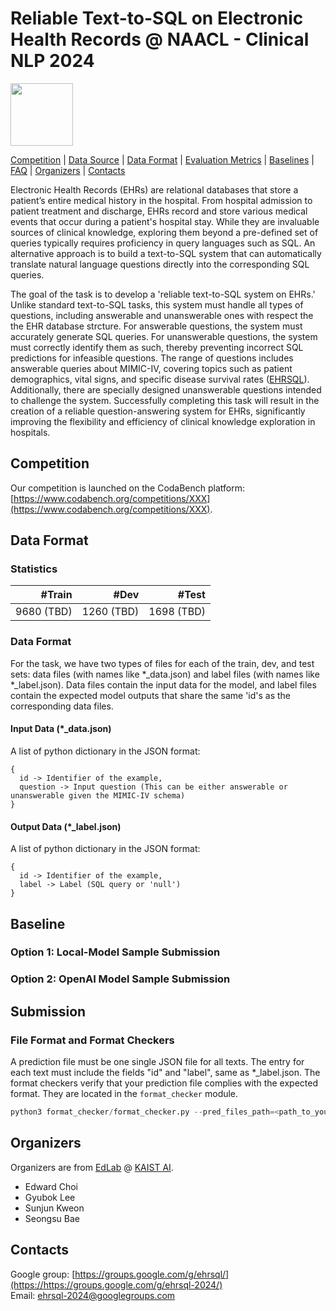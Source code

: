 # Reliable Text-to-SQL on Electronic Health Records @ NAACL - Clinical NLP 2024

<p align="left" float="left">
  <img src="https://raw.githubusercontent.com/glee4810/ehrsql-2024/master/image/logo.png?token=GHSAT0AAAAAACGJLDZ2UA4XDCPFBJWVTM52ZMTQWZQ" height="100" />
</p>


[Competition](#competition) | [Data Source](#data_source) | [Data Format](#data_format) | [Evaluation Metrics](#scorer_and_official_evaluation_metrics) | [Baselines](#baselines) | [FAQ](#faq) | [Organizers](#organizers) | [Contacts](#contacts)


Electronic Health Records (EHRs) are relational databases that store a patient’s entire medical history in the hospital. From hospital admission to patient treatment and discharge, EHRs record and store various medical events that occur during a patient's hospital stay. While they are invaluable sources of clinical knowledge, exploring them beyond a pre-defined set of queries typically requires proficiency in query languages such as SQL. An alternative approach is to build a text-to-SQL system that can automatically translate natural language questions directly into the corresponding SQL queries.

The goal of the task is to develop a 'reliable text-to-SQL system on EHRs.' Unlike standard text-to-SQL tasks, this system must handle all types of questions, including answerable and unanswerable ones with respect the the EHR database strcture. For answerable questions, the system must accurately generate SQL queries. For unanswerable questions, the system must correctly identify them as such, thereby preventing incorrect SQL predictions for infeasible questions. The range of questions includes answerable queries about MIMIC-IV, covering topics such as patient demographics, vital signs, and specific disease survival rates ([EHRSQL](https://github.com/glee4810/EHRSQL)). Additionally, there are specially designed unanswerable questions intended to challenge the system. Successfully completing this task will result in the creation of a reliable question-answering system for EHRs, significantly improving the flexibility and efficiency of clinical knowledge exploration in hospitals.



## Competition

Our competition is launched on the CodaBench platform: [https://www.codabench.org/competitions/XXX](https://www.codabench.org/competitions/XXX).



## <a name="data_format"></a>Data Format

### Statistics
| #Train | #Dev | #Test |
|--------:|--------:|--------:|
| 9680 (TBD) | 1260 (TBD) | 1698 (TBD) |


### Data Format

For the task, we have two types of files for each of the train, dev, and test sets: data files (with names like \*_data.json) and label files (with names like \*_label.json). Data files contain the input data for the model, and label files contain the expected model outputs that share the same 'id's as the corresponding data files.
#### Input Data (\*_data.json)
A list of python dictionary in the JSON format:
```
{
  id -> Identifier of the example,
  question -> Input question (This can be either answerable or unanswerable given the MIMIC-IV schema)
}
```

#### Output Data (\*_label.json)
A list of python dictionary in the JSON format:
```
{
  id -> Identifier of the example,
  label -> Label (SQL query or 'null')
}
```


## Baseline

### Option 1: Local-Model Sample Submission



### Option 2: OpenAI Model Sample Submission





## Submission

### File Format and Format Checkers

A prediction file must be one single JSON file for all texts. The entry for each text must include the fields "id" and "label", same as \*_label.json.
The format checkers verify that your prediction file complies with the expected format. They are located in the ```format_checker``` module.
```python
python3 format_checker/format_checker.py --pred_files_path=<path_to_your_results_files> 
```


## Organizers

Organizers are from [EdLab](https://mp2893.com/) @ [KAIST AI](https://gsai.kaist.ac.kr/).

- Edward Choi
- Gyubok Lee
- Sunjun Kweon
- Seongsu Bae

## Contacts

Google group: [https://groups.google.com/g/ehrsql/](https://https://groups.google.com/g/ehrsql-2024/)  
Email: ehrsql-2024@googlegroups.com